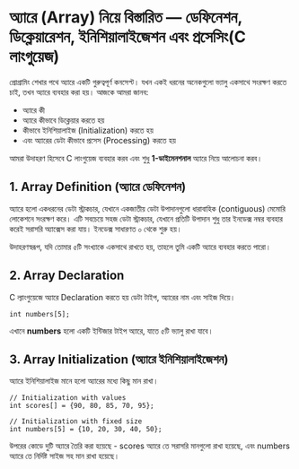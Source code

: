 # অ্যারে (Array) নিয়ে বিস্তারিত — ডেফিনেশন, ডিক্লেয়ারেশন, ইনিশিয়ালাইজেশন এবং প্রসেসিং(C লাংগুয়েজ)

প্রোগ্রামিং শেখার পথে অ্যারে একটি গুরুত্বপূর্ণ কনসেপ্ট। যখন একই ধরনের অনেকগুলো ভ্যালু একসাথে সংরক্ষণ করতে চাই, তখন অ্যারে ব্যবহার করা হয়। আজকে আমরা জানব:

* অ্যারে কী
* অ্যারে কীভাবে ডিক্লেয়ার করতে হয়
* কীভাবে ইনিশিয়ালাইজ (Initialization) করতে হয়
* এবং অ্যারের ডেটা কীভাবে প্রসেস (Processing) করতে হয়

আমরা উদাহরণ হিসেবে C লাংগুয়েজ ব্যবহার করব এবং শুধু **1-ডাইমেনশনাল** অ্যারে নিয়ে আলোচনা করব।

## 1. Array Definition (অ্যারে ডেফিনেশন)

অ্যারে হলো একধরনের ডেটা স্ট্রাকচার, যেখানে একজাতীয় ডেটা উপাদানগুলো ধারাবাহিক (contiguous) মেমোরি লোকেশনে সংরক্ষণ করে। এটি সবচেয়ে সহজ ডেটা স্ট্রাকচার, যেখানে প্রতিটি উপাদান শুধু তার ইনডেক্স নম্বর ব্যবহার করেই সরাসরি অ্যাক্সেস করা যায়। ইনডেক্স সাধারণত ০ থেকে শুরু হয়।

উদাহরণস্বরূপ, যদি তোমার ৫টি সংখ্যাকে একসাথে রাখতে হয়, তাহলে তুমি একটি অ্যারে ব্যবহার করতে পারো।


## 2. Array Declaration
C ল্যাংগুয়েজে অ্যারে Declaration করতে হয় ডেটা টাইপ, অ্যারের নাম এবং সাইজ দিয়ে।

```int numbers[5];```

এখানে **numbers** হলো একটি ইন্টিজার টাইপ অ্যারে, যাতে ৫টি ভ্যালু রাখা যাবে।

## 3. Array Initialization (অ্যারে ইনিশিয়ালাইজেশন)
অ্যারে ইনিশিয়ালাইজ মানে হলো অ্যারের মধ্যে কিছু মান রাখা।
```
// Initialization with values
int scores[] = {90, 80, 85, 70, 95};

// Initialization with fixed size
int numbers[5] = {10, 20, 30, 40, 50};
```
উপরের কোডে দুটি অ্যারে তৈরি করা হয়েছে - scores অ্যারে তে সরাসরি মানগুলো রাখা হয়েছে, এবং numbers অ্যারে তে নির্দিষ্ট সাইজ সহ মান রাখা হয়েছে।
